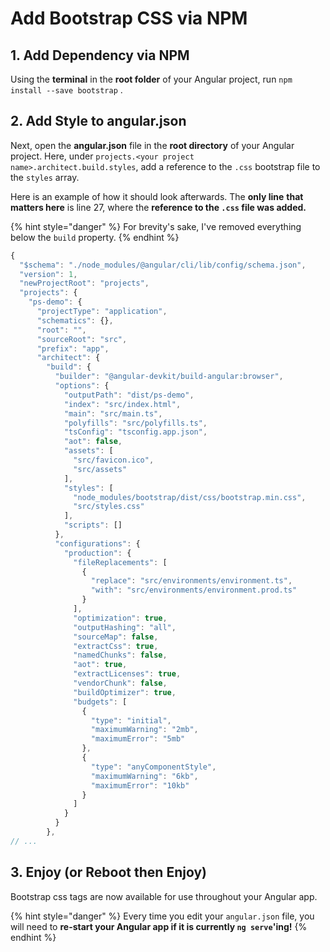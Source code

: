 # Add Bootstrap CSS via NPM

## 1. Add Dependency via NPM

Using the **terminal** in the **root folder** of your Angular project, run `npm install --save bootstrap` .

## 2. Add Style to angular.json

Next, open the **angular.json** file in the **root directory** of your Angular project. Here, under `projects.<your project name>.architect.build.styles`, add a reference to the `.css` bootstrap file to the `styles` array. 

Here is an example of how it should look afterwards. The **only line** **that matters here** is line 27, where the **reference to the `.css` file was added.** 

{% hint style="danger" %}
For brevity's sake, I've removed everything below the `build` property.
{% endhint %}

```javascript
{
  "$schema": "./node_modules/@angular/cli/lib/config/schema.json",
  "version": 1,
  "newProjectRoot": "projects",
  "projects": {
    "ps-demo": {
      "projectType": "application",
      "schematics": {},
      "root": "",
      "sourceRoot": "src",
      "prefix": "app",
      "architect": {
        "build": {
          "builder": "@angular-devkit/build-angular:browser",
          "options": {
            "outputPath": "dist/ps-demo",
            "index": "src/index.html",
            "main": "src/main.ts",
            "polyfills": "src/polyfills.ts",
            "tsConfig": "tsconfig.app.json",
            "aot": false,
            "assets": [
              "src/favicon.ico",
              "src/assets"
            ],
            "styles": [
              "node_modules/bootstrap/dist/css/bootstrap.min.css",
              "src/styles.css"
            ],
            "scripts": []
          },
          "configurations": {
            "production": {
              "fileReplacements": [
                {
                  "replace": "src/environments/environment.ts",
                  "with": "src/environments/environment.prod.ts"
                }
              ],
              "optimization": true,
              "outputHashing": "all",
              "sourceMap": false,
              "extractCss": true,
              "namedChunks": false,
              "aot": true,
              "extractLicenses": true,
              "vendorChunk": false,
              "buildOptimizer": true,
              "budgets": [
                {
                  "type": "initial",
                  "maximumWarning": "2mb",
                  "maximumError": "5mb"
                },
                {
                  "type": "anyComponentStyle",
                  "maximumWarning": "6kb",
                  "maximumError": "10kb"
                }
              ]
            }
          }
        },
// ...
```

## 3. Enjoy \(or Reboot then Enjoy\)

Bootstrap css tags are now available for use throughout your Angular app. 

{% hint style="danger" %}
Every time you edit your `angular.json` file, you will need to **re-start your Angular app if it is currently `ng serve`'ing!**
{% endhint %}



